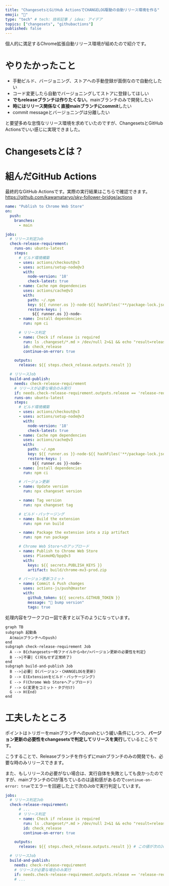 ```yaml
---
title: "ChangesetsとGitHub ActionsでCHANGELOG駆動の自動リリース環境を作る"
emoji: "🌊"
type: "tech" # tech: 技術記事 / idea: アイデア
topics: ["changesets", "githubactions"]
published: false
---
```


個人的に満足するChrome拡張自動リリース環境が組めたので紹介です。

# やりたかったこと

- 手動ビルド、バージョニング、ストアへの手動登録が面倒なので自動化したい
- コード変更したら自動でバージョニングしてストアに登録してほしい
- **でもreleaseブランチは作りたくない**。mainブランチのみで開発したい
- **時にはリリース関係なく直接mainブランチにcommit**したい
- commit messageとバージョニングは分離したい

と要望多めな怠惰なリリース環境を求めていたのですが、ChangesetsとGitHub Actionsでいい感じに実現できました。

# Changesetsとは？

# 組んだGitHub Actions

最終的なGitHub Actionsです。実際の実行結果はこちらで確認できます。
https://github.com/kawamataryo/sky-follower-bridge/actions

```yml:.github/workflows/publish.yml
name: "Publish to Chrome Web Store"
on:
  push:
    branches:
      - main

jobs:
  # リリース判定Job
  check-release-requirement:
    runs-on: ubuntu-latest
    steps:
      # ビルド環境構築
      - uses: actions/checkout@v3
      - uses: actions/setup-node@v3
        with:
          node-version: '18'
          check-latest: true
      - name: Cache npm dependencies
        uses: actions/cache@v3
        with:
          path: ~/.npm
          key: ${{ runner.os }}-node-${{ hashFiles('**/package-lock.json') }}
          restore-keys: |
            ${{ runner.os }}-node-
      - name: Install dependencies
        run: npm ci

      # リリース判定
      - name: Check if release is required
        run: ls .changeset/*.md > /dev/null 2>&1 && echo "result=release-required" >> $GITHUB_OUTPUT || echo "result=no-release-required" >> $GITHUB_OUTPUT
        id: check_release
        continue-on-error: true

    outputs:
      release: ${{ steps.check_release.outputs.result }}

  # リリースJob
  build-and-publish:
    needs: check-release-requirement
    # リリースが必要な場合のみ実行
    if: needs.check-release-requirement.outputs.release == 'release-required'
    runs-on: ubuntu-latest
    steps:
      # ビルド環境構築
      - uses: actions/checkout@v3
      - uses: actions/setup-node@v3
        with:
          node-version: '18'
          check-latest: true
      - name: Cache npm dependencies
        uses: actions/cache@v3
        with:
          path: ~/.npm
          key: ${{ runner.os }}-node-${{ hashFiles('**/package-lock.json') }}
          restore-keys: |
            ${{ runner.os }}-node-
      - name: Install dependencies
        run: npm ci

      # バージョン更新
      - name: Update version
        run: npx changeset version

      - name: Tag version
        run: npx changeset tag

      # ビルド・パッケージング
      - name: Build the extension
        run: npm run build

      - name: Package the extension into a zip artifact
        run: npm run package

      # Chrome Web Storeへのアップロード
      - name: Publish to Chrome Web Store
        uses: PlasmoHQ/bpp@v3
        with:
          keys: ${{ secrets.PUBLISH_KEYS }}
          artifact: build/chrome-mv3-prod.zip

      # バージョン更新コミット
      - name: Commit & Push changes
        uses: actions-js/push@master
        with:
          github_token: ${{ secrets.GITHUB_TOKEN }}
          message: "🔖 bump version"
          tags: true
```

処理内容をワークフロー図で表すと以下のようになっています。

```mermaid
graph TB
subgraph 起動条
  A(mainブランチへのpush)
end
subgraph check-release-requirement Job
  A --> B{changesets一時ファイルから<br/>バージョン更新の必要性を判定}
  B -->|不要| C(何もせず正常終了)
end
subgraph build-and-publish Job
  B -->|必要| D(バージョン・CHANGELOGを更新)
  D --> E(Extensionをビルド・パッケージング)
  E --> F(Chrome Web Storeへアップロード)
  F --> G(変更をコミット・タグ付け)
  G --> H(End)
end
```

# 工夫したところ

ポイントはトリガーをmainブランチへのpushという緩い条件にしつつ、**バージョン更新の必要性をchangesetsで判定してリリースを実行**しているところです。

こうすることで、Releaseブランチを作らずにmainブランチのみの開発でも、必要な時のみリリースできます。

また、もしリリースの必要がない場合は、実行自体を失敗としても良かったのですが、mainブランチのCIが落ちているのは違和感があるので`continue-on-error: true`でエラーを回避した上で次のJobで実行判定しています。

```yml:.github/workflows/publish.yml
jobs:
  # リリース判定Job
  check-release-requirement:
      # ...
      # リリース判定
      - name: Check if release is required
        run: ls .changeset/*.md > /dev/null 2>&1 && echo "result=release-required" >> $GITHUB_OUTPUT || echo "result=no-release-required" >> $GITHUB_OUTPUT
        id: check_release
        continue-on-error: true

    outputs:
      release: ${{ steps.check_release.outputs.result }} # この値が次のJobに渡される

  # リリースJob
  build-and-publish:
    needs: check-release-requirement
    # リリースが必要な場合のみ実行
    if: needs.check-release-requirement.outputs.release == 'release-required'
    # ...
```
